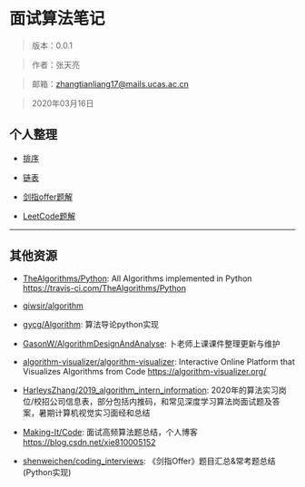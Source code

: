 
# 面试算法笔记

> 版本：0.0.1

> 作者：张天亮

> 邮箱：zhangtianliang17@mails.ucas.ac.cn

> 2020年03月16日

## 个人整理

- [排序](./sorts.md)

- [链表](./Linked_List.md)

- [剑指offer题解](./JianZhi_Offer.md)

- [LeetCode题解](./LeetCodeLeetCode.md)

---
## 其他资源

- [TheAlgorithms/Python](https://github.com/TheAlgorithms/Python): All Algorithms implemented in Python https://travis-ci.com/TheAlgorithms/Python

- [qiwsir/algorithm](https://github.com/qiwsir/algorithm)

- [gycg/Algorithm](https://github.com/gycg/Algorithm): 算法导论python实现

- [GasonW/AlgorithmDesignAndAnalyse](https://github.com/GasonW/AlgorithmDesignAndAnalyse): 卜老师上课课件整理更新与维护

- [algorithm-visualizer/algorithm-visualizer](https://github.com/algorithm-visualizer/algorithm-visualizer): Interactive Online Platform that Visualizes Algorithms from Code https://algorithm-visualizer.org/

- [HarleysZhang/2019_algorithm_intern_information](https://github.com/HarleysZhang/2019_algorithm_intern_information): 2020年的算法实习岗位/校招公司信息表，部分包括内推码，和常见深度学习算法岗面试题及答案，暑期计算机视觉实习面经和总结

- [Making-It/Code](https://github.com/Making-It/Code): 面试高频算法题总结，个人博客 https://blog.csdn.net/xie810005152

- [shenweichen/coding_interviews](https://github.com/shenweichen/coding_interviews): 《剑指Offer》题目汇总&常考题总结(Python实现)
